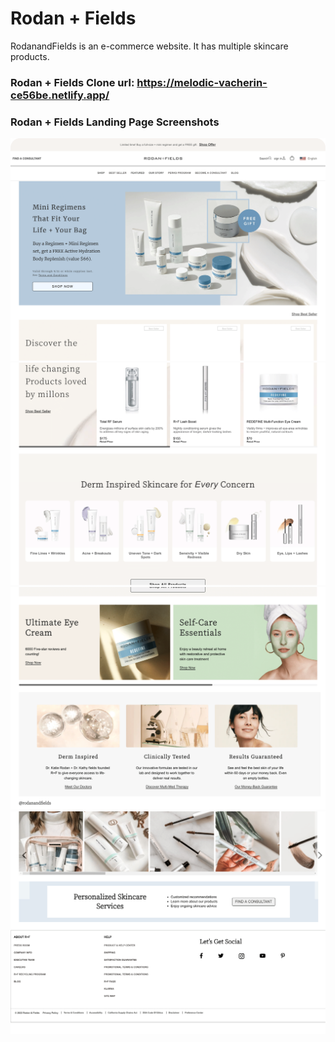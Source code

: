 # Rodan + Fields
RodanandFields is an e-commerce website. It has multiple skincare products.
### Rodan + Fields  Clone url: https://melodic-vacherin-ce56be.netlify.app/
### Rodan + Fields Landing Page Screenshots
![home_page](https://github.com/RishiRanjan-01/RodanFields/blob/2c51f937923f91b2d10ca56a14dc6d77081a8c6f/RodanandFields%20images/Rodanfields.com-1.png)
![home_page](https://github.com/RishiRanjan-01/RodanFields/blob/2c51f937923f91b2d10ca56a14dc6d77081a8c6f/RodanandFields%20images/Rodanfields.com-2.png)
![home_page](https://github.com/RishiRanjan-01/RodanFields/blob/2c51f937923f91b2d10ca56a14dc6d77081a8c6f/RodanandFields%20images/Rodanfields.com-3.png)
![home_page](https://github.com/RishiRanjan-01/RodanFields/blob/2c51f937923f91b2d10ca56a14dc6d77081a8c6f/RodanandFields%20images/Rodanfields.com-4.png)
